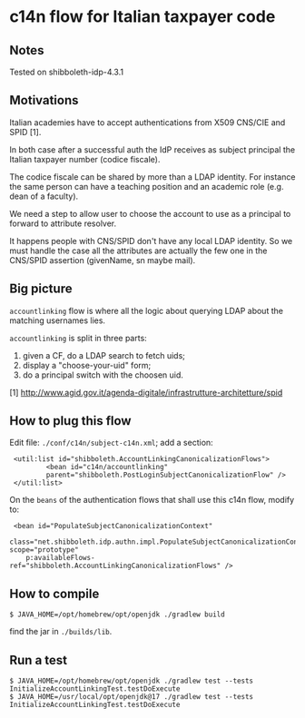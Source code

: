# c14n flow for Italian taxpayer code

## Notes

Tested on shibboleth-idp-4.3.1

## Motivations

Italian academies have to accept authentications 
from X509 CNS/CIE and SPID [1].

In both case after a successful auth the IdP receives as subject 
principal the Italian taxpayer number (codice fiscale).

The codice fiscale can be shared by more than a LDAP identity. 
For instance the same person can have a teaching position and 
an academic role (e.g. dean of a faculty).

We need a step to allow user to choose the account to use as 
a principal to forward to attribute resolver.

It happens people with CNS/SPID don't have any local LDAP identity. 
So we must handle the case all the attributes are actually the 
few one in the CNS/SPID assertion (givenName, sn maybe mail).

## Big picture

`accountlinking` flow is where all the logic about 
 querying LDAP about the matching usernames lies. 

`accountlinking` is split in three parts:

 1. given a CF, do a LDAP search to fetch uids;
 2. display a "choose-your-uid" form;
 3. do a principal switch with the choosen uid.
 
 
 [1] http://www.agid.gov.it/agenda-digitale/infrastrutture-architetture/spid
 
## How to plug this flow

Edit file: `./conf/c14n/subject-c14n.xml`; add  a section:
 
     <util:list id="shibboleth.AccountLinkingCanonicalizationFlows">
             <bean id="c14n/accountlinking" 
             parent="shibboleth.PostLoginSubjectCanonicalizationFlow" />             
     </util:list>

On the `beans` of the authentication flows that shall use this c14n flow, modify to:  

     <bean id="PopulateSubjectCanonicalizationContext"
        class="net.shibboleth.idp.authn.impl.PopulateSubjectCanonicalizationContext" scope="prototype"
        p:availableFlows-ref="shibboleth.AccountLinkingCanonicalizationFlows" />

## How to compile

    $ JAVA_HOME=/opt/homebrew/opt/openjdk ./gradlew build

find the jar in `./builds/lib`.

## Run a test

    $ JAVA_HOME=/opt/homebrew/opt/openjdk ./gradlew test --tests InitializeAccountLinkingTest.testDoExecute
    $ JAVA_HOME=/usr/local/opt/openjdk@17 ./gradlew test --tests InitializeAccountLinkingTest.testDoExecute